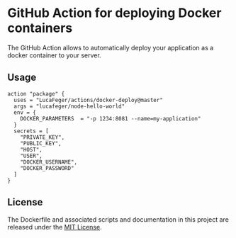 # GitHub Action for deploying Docker containers

The GitHub Action allows to automatically deploy your application as a docker container to your server.

## Usage

```
action "package" {
  uses = "LucaFeger/actions/docker-deploy@master"
  args = "lucafeger/node-hello-world"
  env = {
    DOCKER_PARAMETERS  = "-p 1234:8081 --name=my-application"
  }
  secrets = [
    "PRIVATE_KEY",
    "PUBLIC_KEY",
    "HOST",
    "USER",
    "DOCKER_USERNAME",
    "DOCKER_PASSWORD"
  ]
}
```

## License

The Dockerfile and associated scripts and documentation in this project are released under the [MIT License](LICENSE.md).